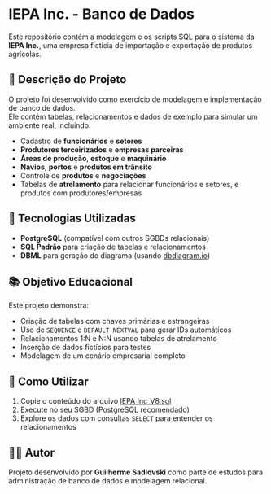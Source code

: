 # IEPA Inc. - Banco de Dados

Este repositório contém a modelagem e os scripts SQL para o sistema da **IEPA Inc.**, uma empresa fictícia de importação e exportação de produtos agrícolas.

## 📌 Descrição do Projeto

O projeto foi desenvolvido como exercício de modelagem e implementação de banco de dados.  
Ele contém tabelas, relacionamentos e dados de exemplo para simular um ambiente real, incluindo:

- Cadastro de **funcionários** e **setores**
- **Produtores terceirizados** e **empresas parceiras**
- **Áreas de produção**, **estoque** e **maquinário**
- **Navios**, **portos** e **produtos em trânsito**
- Controle de **produtos** e **negociações**
- Tabelas de **atrelamento** para relacionar funcionários e setores, e produtos com produtores/empresas

## 🔧 Tecnologias Utilizadas

- **PostgreSQL** (compatível com outros SGBDs relacionais)
- **SQL Padrão** para criação de tabelas e relacionamentos
- **DBML** para geração do diagrama (usando [dbdiagram.io](https://dbdiagram.io))

## 📚 Objetivo Educacional

Este projeto demonstra:
- Criação de tabelas com chaves primárias e estrangeiras
- Uso de `SEQUENCE` e `DEFAULT NEXTVAL` para gerar IDs automáticos
- Relacionamentos 1:N e N:N usando tabelas de atrelamento
- Inserção de dados fictícios para testes
- Modelagem de um cenário empresarial completo

## 🚀 Como Utilizar

1. Copie o conteúdo do arquivo [IEPA Inc_V8.sql](./IEPA%20Inc_V8.sql)
2. Execute no seu SGBD (PostgreSQL recomendado)
3. Explore os dados com consultas `SELECT` para entender os relacionamentos

## 👨‍💻 Autor

Projeto desenvolvido por **Guilherme Sadlovski** como parte de estudos para administração de banco de dados e modelagem relacional.
